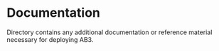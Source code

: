 # Documentation

Directory contains any additional documentation or reference material necessary for deploying AB3.

